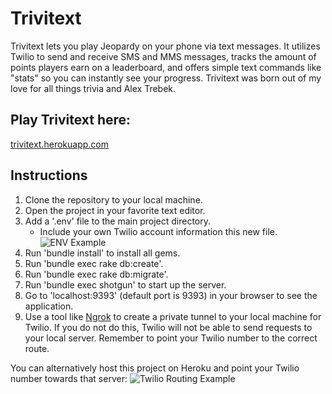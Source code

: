 # Trivitext
Trivitext lets you play Jeopardy on your phone via text messages. It utilizes Twilio to send and receive SMS and MMS messages, tracks the amount of points players earn on a leaderboard, and offers simple text commands like "stats" so you can instantly see your progress. Trivitext was born out of my love for all things trivia and Alex Trebek.

## Play Trivitext here:
[trivitext.herokuapp.com](https://trivitext.herokuapp.com)

## Instructions
1. Clone the repository to your local machine.
2. Open the project in your favorite text editor.
3. Add a '.env' file to the main project directory.
   * Include your own Twilio account information this new file.
    ![ENV Example](http://i.imgur.com/qgl6CKr.png) 
4. Run 'bundle install' to install all gems.
5. Run 'bundle exec rake db:create'.
6. Run 'bundle exec rake db:migrate'.
7. Run 'bundle exec shotgun' to start up the server.
8. Go to 'localhost:9393' (default port is 9393) in your browser to see the application.
9. Use a tool like [Ngrok](https://ngrok.com/) to create a private tunnel to your local machine for Twilio. If you do not do this, Twilio will not be able to send requests to your local server. Remember to point your Twilio number to the correct route.
 
You can alternatively host this project on Heroku and point your Twilio number towards that server:
![Twilio Routing Example](http://i.imgur.com/t9StnCS.png)
